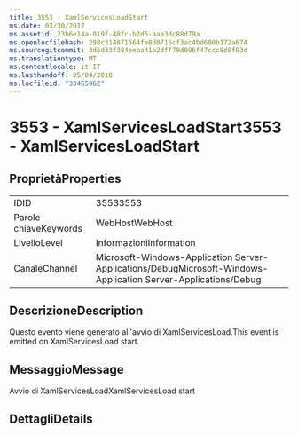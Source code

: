 ```yaml
---
title: 3553 - XamlServicesLoadStart
ms.date: 03/30/2017
ms.assetid: 23b6e14a-019f-48fc-b2d5-aaa3dc88d79a
ms.openlocfilehash: 298c314871564fe8d0715cf3ac4bd600b172a674
ms.sourcegitcommit: 3d5d33f384eeba41b2dff79d096f47ccc8d8f03d
ms.translationtype: MT
ms.contentlocale: it-IT
ms.lasthandoff: 05/04/2018
ms.locfileid: "33465962"
---
```

# <a name="3553---xamlservicesloadstart"></a><span data-ttu-id="0b437-102">3553 - XamlServicesLoadStart</span><span class="sxs-lookup"><span data-stu-id="0b437-102">3553 - XamlServicesLoadStart</span></span>
## <a name="properties"></a><span data-ttu-id="0b437-103">Proprietà</span><span class="sxs-lookup"><span data-stu-id="0b437-103">Properties</span></span>  
  
|||  
|-|-|  
|<span data-ttu-id="0b437-104">ID</span><span class="sxs-lookup"><span data-stu-id="0b437-104">ID</span></span>|<span data-ttu-id="0b437-105">3553</span><span class="sxs-lookup"><span data-stu-id="0b437-105">3553</span></span>|  
|<span data-ttu-id="0b437-106">Parole chiave</span><span class="sxs-lookup"><span data-stu-id="0b437-106">Keywords</span></span>|<span data-ttu-id="0b437-107">WebHost</span><span class="sxs-lookup"><span data-stu-id="0b437-107">WebHost</span></span>|  
|<span data-ttu-id="0b437-108">Livello</span><span class="sxs-lookup"><span data-stu-id="0b437-108">Level</span></span>|<span data-ttu-id="0b437-109">Informazioni</span><span class="sxs-lookup"><span data-stu-id="0b437-109">Information</span></span>|  
|<span data-ttu-id="0b437-110">Canale</span><span class="sxs-lookup"><span data-stu-id="0b437-110">Channel</span></span>|<span data-ttu-id="0b437-111">Microsoft-Windows-Application Server-Applications/Debug</span><span class="sxs-lookup"><span data-stu-id="0b437-111">Microsoft-Windows-Application Server-Applications/Debug</span></span>|  
  
## <a name="description"></a><span data-ttu-id="0b437-112">Descrizione</span><span class="sxs-lookup"><span data-stu-id="0b437-112">Description</span></span>  
 <span data-ttu-id="0b437-113">Questo evento viene generato all'avvio di XamlServicesLoad.</span><span class="sxs-lookup"><span data-stu-id="0b437-113">This event is emitted on XamlServicesLoad start.</span></span>  
  
## <a name="message"></a><span data-ttu-id="0b437-114">Messaggio</span><span class="sxs-lookup"><span data-stu-id="0b437-114">Message</span></span>  
 <span data-ttu-id="0b437-115">Avvio di XamlServicesLoad</span><span class="sxs-lookup"><span data-stu-id="0b437-115">XamlServicesLoad start</span></span>  
  
## <a name="details"></a><span data-ttu-id="0b437-116">Dettagli</span><span class="sxs-lookup"><span data-stu-id="0b437-116">Details</span></span>
